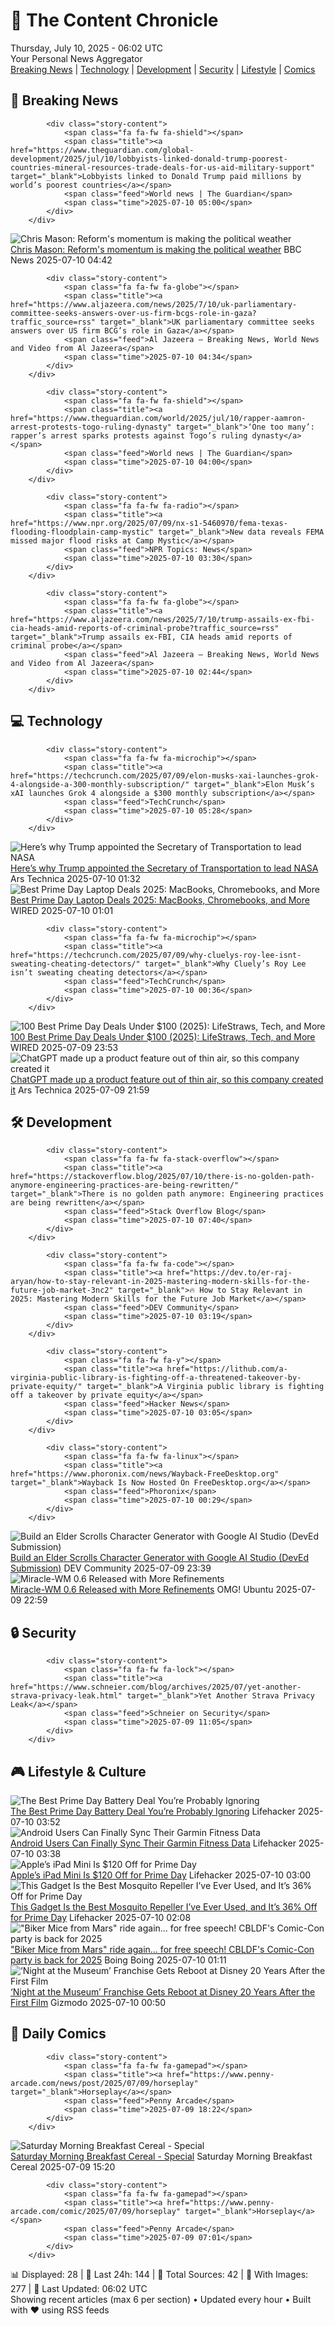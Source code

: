 <!-- Processing 54 RSS feeds at 2025-07-10 06:01:49 UTC -->
<!-- Processing: XKCD -->
<!-- Processing: Penny Arcade -->
<!-- Processing: Poorly Drawn Lines -->
<!-- Processing: Garfield -->
<!-- Processing: Dilbert -->
<!-- Processing: Cyanide & Happiness -->
<!-- Processing: Girl Genius -->
<!-- Processing: Dinosaur Comics -->
<!-- Processing: CNN Breaking News -->
<!-- Processing: BBC World News -->
<!-- Processing: BBC Breaking News -->
<!-- Processing: CBC News -->
<!-- Error processing https://rss.cbc.ca/lineup/topstories.xml: The read operation timed out -->
<!-- Processing: Associated Press Breaking -->
<!-- Processing: ABC News Breaking -->
<!-- Processing: Guardian World News -->
<!-- Processing: Sky News World -->
<!-- Processing: TechCrunch -->
<!-- Processing: O'Reilly Radar -->
<!-- Processing: Slashdot -->
<!-- Processing: It's FOSS -->
<!-- Error processing https://itsfoss.com/rss/: The read operation timed out -->
<!-- Processing: DistroWatch -->
<!-- Processing: Ubuntu Blog -->
<!-- Processing: GitHub Blog -->
<!-- Processing: InfoQ -->
<!-- Processing: The Pragmatic Engineer -->
<!-- Processing: Lifehacker -->
<!-- Processing: Kotaku -->
<!-- Processing: Boing Boing -->
<!-- Processing: Schneier on Security -->
<!-- Generated 4 new posts out of 29 feeds processed -->
<div class="newspaper-header">
    <h1 class="newspaper-title">📰 The Content Chronicle</h1>
    <div class="newspaper-date">Thursday, July 10, 2025 - 06:02 UTC</div>
    <div class="newspaper-subtitle">Your Personal News Aggregator</div>
</div>

<div class="newspaper-nav">
    <a href="#breaking">Breaking News</a> |
    <a href="#tech">Technology</a> |
    <a href="#dev">Development</a> |
    <a href="#security">Security</a> |
    <a href="#lifestyle">Lifestyle</a> |
    <a href="#webcomics">Comics</a>
</div>

<div class="news-section breaking-news" id="breaking">
<h2 class="section-header">🚨 Breaking News</h2>
<div class="stories-container">
<div class="story">
            
            <div class="story-content">
                <span class="fa fa-fw fa-shield"></span>
                <span class="title"><a href="https://www.theguardian.com/global-development/2025/jul/10/lobbyists-linked-donald-trump-poorest-countries-mineral-resources-trade-deals-for-us-aid-military-support" target="_blank">Lobbyists linked to Donald Trump paid millions by world’s poorest countries</a></span>
                <span class="feed">World news | The Guardian</span>
                <span class="time">2025-07-10 05:00</span>
            </div>
        </div>
<div class="story">
            <img src="https://ichef.bbci.co.uk/ace/standard/240/cpsprodpb/209d/live/1644eab0-5d1f-11f0-960d-e9f1088a89fe.jpg" alt="Chris Mason: Reform&#x27;s momentum is making the political weather" class="story-image" loading="lazy" onerror="this.style.display='none'">
            <div class="story-content">
                <span class="fa fa-fw fa-flag"></span>
                <span class="title"><a href="https://www.bbc.com/news/articles/c1e0vq4gxeno" target="_blank">Chris Mason: Reform&#x27;s momentum is making the political weather</a></span>
                <span class="feed">BBC News</span>
                <span class="time">2025-07-10 04:42</span>
            </div>
        </div>
<div class="story">
            
            <div class="story-content">
                <span class="fa fa-fw fa-globe"></span>
                <span class="title"><a href="https://www.aljazeera.com/news/2025/7/10/uk-parliamentary-committee-seeks-answers-over-us-firm-bcgs-role-in-gaza?traffic_source=rss" target="_blank">UK parliamentary committee seeks answers over US firm BCG’s role in Gaza</a></span>
                <span class="feed">Al Jazeera – Breaking News, World News and Video from Al Jazeera</span>
                <span class="time">2025-07-10 04:34</span>
            </div>
        </div>
<div class="story">
            
            <div class="story-content">
                <span class="fa fa-fw fa-shield"></span>
                <span class="title"><a href="https://www.theguardian.com/world/2025/jul/10/rapper-aamron-arrest-protests-togo-ruling-dynasty" target="_blank">‘One too many’: rapper’s arrest sparks protests against Togo’s ruling dynasty</a></span>
                <span class="feed">World news | The Guardian</span>
                <span class="time">2025-07-10 04:00</span>
            </div>
        </div>
<div class="story">
            
            <div class="story-content">
                <span class="fa fa-fw fa-radio"></span>
                <span class="title"><a href="https://www.npr.org/2025/07/09/nx-s1-5460970/fema-texas-flooding-floodplain-camp-mystic" target="_blank">New data reveals FEMA missed major flood risks at Camp Mystic</a></span>
                <span class="feed">NPR Topics: News</span>
                <span class="time">2025-07-10 03:30</span>
            </div>
        </div>
<div class="story">
            
            <div class="story-content">
                <span class="fa fa-fw fa-globe"></span>
                <span class="title"><a href="https://www.aljazeera.com/news/2025/7/10/trump-assails-ex-fbi-cia-heads-amid-reports-of-criminal-probe?traffic_source=rss" target="_blank">Trump assails ex-FBI, CIA heads amid reports of criminal probe</a></span>
                <span class="feed">Al Jazeera – Breaking News, World News and Video from Al Jazeera</span>
                <span class="time">2025-07-10 02:44</span>
            </div>
        </div>
</div>
</div>
<div class="news-section tech-news" id="tech">
<h2 class="section-header">💻 Technology</h2>
<div class="stories-container">
<div class="story">
            
            <div class="story-content">
                <span class="fa fa-fw fa-microchip"></span>
                <span class="title"><a href="https://techcrunch.com/2025/07/09/elon-musks-xai-launches-grok-4-alongside-a-300-monthly-subscription/" target="_blank">Elon Musk’s xAI launches Grok 4 alongside a $300 monthly subscription</a></span>
                <span class="feed">TechCrunch</span>
                <span class="time">2025-07-10 05:28</span>
            </div>
        </div>
<div class="story">
            <img src="https://cdn.arstechnica.net/wp-content/uploads/2025/07/GettyImages-2223538388-500x500.jpg" alt="Here’s why Trump appointed the Secretary of Transportation to lead NASA" class="story-image" loading="lazy" onerror="this.style.display='none'">
            <div class="story-content">
                <span class="fa fa-fw fa-cog"></span>
                <span class="title"><a href="https://arstechnica.com/space/2025/07/nasa-has-a-new-interim-administrator-the-secretary-of-transportation/" target="_blank">Here’s why Trump appointed the Secretary of Transportation to lead NASA</a></span>
                <span class="feed">Ars Technica</span>
                <span class="time">2025-07-10 01:32</span>
            </div>
        </div>
<div class="story">
            <img src="https://media.wired.com/photos/686c00655a75e253c609987c/master/pass/7.jpg" alt="Best Prime Day Laptop Deals 2025: MacBooks, Chromebooks, and More" class="story-image" loading="lazy" onerror="this.style.display='none'">
            <div class="story-content">
                <span class="fa fa-fw fa-bolt"></span>
                <span class="title"><a href="https://www.wired.com/story/best-prime-day-laptop-deals-2025-1/" target="_blank">Best Prime Day Laptop Deals 2025: MacBooks, Chromebooks, and More</a></span>
                <span class="feed">WIRED</span>
                <span class="time">2025-07-10 01:01</span>
            </div>
        </div>
<div class="story">
            
            <div class="story-content">
                <span class="fa fa-fw fa-microchip"></span>
                <span class="title"><a href="https://techcrunch.com/2025/07/09/why-cluelys-roy-lee-isnt-sweating-cheating-detectors/" target="_blank">Why Cluely’s Roy Lee isn’t sweating cheating detectors</a></span>
                <span class="feed">TechCrunch</span>
                <span class="time">2025-07-10 00:36</span>
            </div>
        </div>
<div class="story">
            <img src="https://media.wired.com/photos/686d391f5ef949b21811ea04/master/pass/videoframe_3815.png" alt="100 Best Prime Day Deals Under $100 (2025): LifeStraws, Tech, and More" class="story-image" loading="lazy" onerror="this.style.display='none'">
            <div class="story-content">
                <span class="fa fa-fw fa-bolt"></span>
                <span class="title"><a href="https://www.wired.com/story/prime-day-under-100-july-2025-1/" target="_blank">100 Best Prime Day Deals Under $100 (2025): LifeStraws, Tech, and More</a></span>
                <span class="feed">WIRED</span>
                <span class="time">2025-07-09 23:53</span>
            </div>
        </div>
<div class="story">
            <img src="https://cdn.arstechnica.net/wp-content/uploads/2025/07/surprise_music_2-500x500.jpg" alt="ChatGPT made up a product feature out of thin air, so this company created it" class="story-image" loading="lazy" onerror="this.style.display='none'">
            <div class="story-content">
                <span class="fa fa-fw fa-cog"></span>
                <span class="title"><a href="https://arstechnica.com/ai/2025/07/chatgpt-made-up-a-product-feature-out-of-thin-air-so-this-company-created-it/" target="_blank">ChatGPT made up a product feature out of thin air, so this company created it</a></span>
                <span class="feed">Ars Technica</span>
                <span class="time">2025-07-09 21:59</span>
            </div>
        </div>
</div>
</div>
<div class="news-section dev-news" id="dev">
<h2 class="section-header">🛠️ Development</h2>
<div class="stories-container">
<div class="story">
            
            <div class="story-content">
                <span class="fa fa-fw fa-stack-overflow"></span>
                <span class="title"><a href="https://stackoverflow.blog/2025/07/10/there-is-no-golden-path-anymore-engineering-practices-are-being-rewritten/" target="_blank">There is no golden path anymore: Engineering practices are being rewritten</a></span>
                <span class="feed">Stack Overflow Blog</span>
                <span class="time">2025-07-10 07:40</span>
            </div>
        </div>
<div class="story">
            
            <div class="story-content">
                <span class="fa fa-fw fa-code"></span>
                <span class="title"><a href="https://dev.to/er-raj-aryan/how-to-stay-relevant-in-2025-mastering-modern-skills-for-the-future-job-market-3nc2" target="_blank">🔥 How to Stay Relevant in 2025: Mastering Modern Skills for the Future Job Market</a></span>
                <span class="feed">DEV Community</span>
                <span class="time">2025-07-10 03:19</span>
            </div>
        </div>
<div class="story">
            
            <div class="story-content">
                <span class="fa fa-fw fa-y"></span>
                <span class="title"><a href="https://lithub.com/a-virginia-public-library-is-fighting-off-a-threatened-takeover-by-private-equity/" target="_blank">A Virginia public library is fighting off a takeover by private equity</a></span>
                <span class="feed">Hacker News</span>
                <span class="time">2025-07-10 03:05</span>
            </div>
        </div>
<div class="story">
            
            <div class="story-content">
                <span class="fa fa-fw fa-linux"></span>
                <span class="title"><a href="https://www.phoronix.com/news/Wayback-FreeDesktop.org" target="_blank">Wayback Is Now Hosted On FreeDesktop.org</a></span>
                <span class="feed">Phoronix</span>
                <span class="time">2025-07-10 00:29</span>
            </div>
        </div>
<div class="story">
            <img src="https://media2.dev.to/dynamic/image/width=800%2Cheight=%2Cfit=scale-down%2Cgravity=auto%2Cformat=auto/https%3A%2F%2Fdev-to-uploads.s3.amazonaws.com%2Fuploads%2Farticles%2Fwzi8l8hrcsv2v3ebz3wq.png" alt="Build an Elder Scrolls Character Generator with Google AI Studio (DevEd Submission)" class="story-image" loading="lazy" onerror="this.style.display='none'">
            <div class="story-content">
                <span class="fa fa-fw fa-code"></span>
                <span class="title"><a href="https://dev.to/it0nyb/build-an-elder-scrolls-character-generator-with-google-ai-studio-deved-submission-1fbi" target="_blank">Build an Elder Scrolls Character Generator with Google AI Studio (DevEd Submission)</a></span>
                <span class="feed">DEV Community</span>
                <span class="time">2025-07-09 23:39</span>
            </div>
        </div>
<div class="story">
            <img src="https://i0.wp.com/www.omgubuntu.co.uk/wp-content/uploads/2024/02/miracle-wm.jpg?resize=406%2C232&amp;ssl=1" alt="Miracle-WM 0.6 Released with More Refinements" class="story-image" loading="lazy" onerror="this.style.display='none'">
            <div class="story-content">
                <span class="fa fa-fw fa-ubuntu"></span>
                <span class="title"><a href="https://www.omgubuntu.co.uk/2025/07/miracle-wm-0-6-release-new-ipc" target="_blank">Miracle-WM 0.6 Released with More Refinements</a></span>
                <span class="feed">OMG! Ubuntu</span>
                <span class="time">2025-07-09 22:59</span>
            </div>
        </div>
</div>
</div>
<div class="news-section security-news" id="security">
<h2 class="section-header">🔒 Security</h2>
<div class="stories-container">
<div class="story">
            
            <div class="story-content">
                <span class="fa fa-fw fa-lock"></span>
                <span class="title"><a href="https://www.schneier.com/blog/archives/2025/07/yet-another-strava-privacy-leak.html" target="_blank">Yet Another Strava Privacy Leak</a></span>
                <span class="feed">Schneier on Security</span>
                <span class="time">2025-07-09 11:05</span>
            </div>
        </div>
</div>
</div>
<div class="news-section lifestyle-news" id="lifestyle">
<h2 class="section-header">🎮 Lifestyle & Culture</h2>
<div class="stories-container">
<div class="story">
            <img src="https://lifehacker.com/imagery/articles/01JZS65KAK33NA8CWPV85NEB17/hero-image.jpg" alt="The Best Prime Day Battery Deal You’re Probably Ignoring" class="story-image" loading="lazy" onerror="this.style.display='none'">
            <div class="story-content">
                <span class="fa fa-fw fa-life-ring"></span>
                <span class="title"><a href="https://lifehacker.com/tech/the-best-prime-day-2025-battery-deal-you-are-probably-ignoring?utm_medium=RSS" target="_blank">The Best Prime Day Battery Deal You’re Probably Ignoring</a></span>
                <span class="feed">Lifehacker</span>
                <span class="time">2025-07-10 03:52</span>
            </div>
        </div>
<div class="story">
            <img src="https://lifehacker.com/imagery/articles/01JWW8390W77KKSDYBTM9VH210/hero-image.jpg" alt="Android Users Can Finally Sync Their Garmin Fitness Data" class="story-image" loading="lazy" onerror="this.style.display='none'">
            <div class="story-content">
                <span class="fa fa-fw fa-life-ring"></span>
                <span class="title"><a href="https://lifehacker.com/tech/android-getting-health-connect-garmin?utm_medium=RSS" target="_blank">Android Users Can Finally Sync Their Garmin Fitness Data</a></span>
                <span class="feed">Lifehacker</span>
                <span class="time">2025-07-10 03:38</span>
            </div>
        </div>
<div class="story">
            <img src="https://lifehacker.com/imagery/articles/01JZS2SKPFW3KD1ATX9TAWS2PP/hero-image.png" alt="Apple’s iPad Mini Is $120 Off for Prime Day" class="story-image" loading="lazy" onerror="this.style.display='none'">
            <div class="story-content">
                <span class="fa fa-fw fa-life-ring"></span>
                <span class="title"><a href="https://lifehacker.com/tech/apples-ipad-mini-is-120-off-for-prime-day-2025?utm_medium=RSS" target="_blank">Apple’s iPad Mini Is $120 Off for Prime Day</a></span>
                <span class="feed">Lifehacker</span>
                <span class="time">2025-07-10 03:00</span>
            </div>
        </div>
<div class="story">
            <img src="https://lifehacker.com/imagery/articles/01JZS01T39NR9P2EVXF3SDM1QZ/hero-image.jpg" alt="This Gadget Is the Best Mosquito Repeller I’ve Ever Used, and It’s 36% Off for Prime Day" class="story-image" loading="lazy" onerror="this.style.display='none'">
            <div class="story-content">
                <span class="fa fa-fw fa-life-ring"></span>
                <span class="title"><a href="https://lifehacker.com/home/thermacell-mosquito-repellent-prime-day-2025?utm_medium=RSS" target="_blank">This Gadget Is the Best Mosquito Repeller I’ve Ever Used, and It’s 36% Off for Prime Day</a></span>
                <span class="feed">Lifehacker</span>
                <span class="time">2025-07-10 02:08</span>
            </div>
        </div>
<div class="story">
            <img src="https://i0.wp.com/boingboing.net/wp-content/uploads/2025/07/Inset-of-CBLDF-poster-art.-Use-with-permission.jpg?fit=1080%2C607&amp;quality=60&amp;ssl=1" alt="&quot;Biker Mice from Mars&quot; ride again… for free speech! CBLDF&#x27;s Comic-Con party is back for 2025" class="story-image" loading="lazy" onerror="this.style.display='none'">
            <div class="story-content">
                <span class="fa fa-fw fa-arrow-right"></span>
                <span class="title"><a href="https://boingboing.net/2025/07/09/biker-mice-from-mars-ride-again-for-free-speech-cbldfs-comic-con-party-is-back-for-2025.html" target="_blank">&quot;Biker Mice from Mars&quot; ride again… for free speech! CBLDF&#x27;s Comic-Con party is back for 2025</a></span>
                <span class="feed">Boing Boing</span>
                <span class="time">2025-07-10 01:11</span>
            </div>
        </div>
<div class="story">
            <img src="https://gizmodo.com/app/uploads/2025/07/NightattheMuseum.jpg" alt="‘Night at the Museum’ Franchise Gets Reboot at Disney 20 Years After the First Film" class="story-image" loading="lazy" onerror="this.style.display='none'">
            <div class="story-content">
                <span class="fa fa-fw fa-computer"></span>
                <span class="title"><a href="https://gizmodo.com/night-at-the-museum-franchise-gets-reboot-at-disney-20-years-after-the-first-film-2000627202" target="_blank">‘Night at the Museum’ Franchise Gets Reboot at Disney 20 Years After the First Film</a></span>
                <span class="feed">Gizmodo</span>
                <span class="time">2025-07-10 00:50</span>
            </div>
        </div>
</div>
</div>
<div class="news-section webcomics-section" id="webcomics">
<h2 class="section-header">🎨 Daily Comics</h2>
<div class="stories-container">
<div class="story">
            
            <div class="story-content">
                <span class="fa fa-fw fa-gamepad"></span>
                <span class="title"><a href="https://www.penny-arcade.com/news/post/2025/07/09/horseplay" target="_blank">Horseplay</a></span>
                <span class="feed">Penny Arcade</span>
                <span class="time">2025-07-09 18:22</span>
            </div>
        </div>
<div class="story">
            <img src="https://www.smbc-comics.com/comics/1751942799-20250715.png" alt="Saturday Morning Breakfast Cereal - Special" class="story-image" loading="lazy" onerror="this.style.display='none'">
            <div class="story-content">
                <span class="fa fa-fw fa-smile"></span>
                <span class="title"><a href="https://www.smbc-comics.com/comic/special-4" target="_blank">Saturday Morning Breakfast Cereal - Special</a></span>
                <span class="feed">Saturday Morning Breakfast Cereal</span>
                <span class="time">2025-07-09 15:20</span>
            </div>
        </div>
<div class="story">
            
            <div class="story-content">
                <span class="fa fa-fw fa-gamepad"></span>
                <span class="title"><a href="https://www.penny-arcade.com/comic/2025/07/09/horseplay" target="_blank">Horseplay</a></span>
                <span class="feed">Penny Arcade</span>
                <span class="time">2025-07-09 07:01</span>
            </div>
        </div>
</div>
</div>

<div class="newspaper-footer">
    <div class="stats">
        📊 Displayed: 28 | 📅 Last 24h: 144 | 📡 Total Sources: 42 | 📸 With Images: 277 |
        🔄 Last Updated: 06:02 UTC
    </div>
    <div class="footer-note">
        Showing recent articles (max 6 per section) • Updated every hour • Built with ❤️ using RSS feeds
    </div>
</div>
